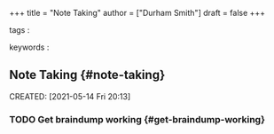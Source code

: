 +++
title = "Note Taking"
author = ["Durham Smith"]
draft = false
+++

tags
:


keywords
:


## Note Taking {#note-taking}

CREATED: <span class="timestamp-wrapper"><span class="timestamp">[2021-05-14 Fri 20:13]</span></span>


### <span class="org-todo todo TODO">TODO</span> Get braindump working {#get-braindump-working}
